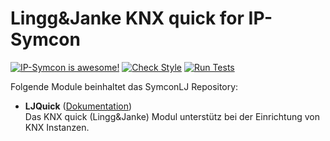 # Lingg&Janke KNX quick for IP-Symcon

[![IP-Symcon is awesome!](https://img.shields.io/badge/IP--Symcon-6.0-blue.svg)](https://www.symcon.de)
[![Check Style](https://github.com/symcon/symconLJ/workflows/Check%20Style/badge.svg)](https://github.com/symcon/LJQuick/actions)
[![Run Tests](https://github.com/symcon/symconLJ/workflows/Run%20Tests/badge.svg)](https://github.com/symcon/LJQuick/actions)

Folgende Module beinhaltet das SymconLJ Repository:

- __LJQuick__ ([Dokumentation](LJQuick))  
    Das KNX quick (Lingg&Janke) Modul unterstütz bei der Einrichtung von KNX Instanzen.
